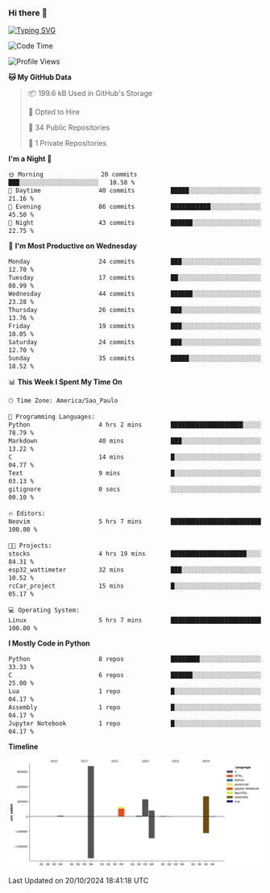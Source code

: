 ### Hi there 👋

<a href="https://git.io/typing-svg"><img src="https://readme-typing-svg.herokuapp.com?font=Fira+Code&duration=2000&pause=100&center=true&vCenter=true&multiline=true&width=720&height=175&lines=Gui's+are+a+lie%2C+they+are+just+front-ends+to+the+shell.;Through+the+shell%2C+I+gain+sudo.;Through+sudo%2C+I+gain+power.;Through+power%2C+I+gain+root.;Through+root%2C+my+chains+are+broken.;uid%3D0+shall+free+me...." alt="Typing SVG" /></a>


<!--START_SECTION:waka-->
![Code Time](http://img.shields.io/badge/Code%20Time-1%2C012%20hrs%2047%20mins-blue)

![Profile Views](http://img.shields.io/badge/Profile%20Views-6-blue)

**🐱 My GitHub Data** 

> 📦 199.6 kB Used in GitHub's Storage 
 > 
> 💼 Opted to Hire
 > 
> 📜 34 Public Repositories 
 > 
> 🔑 1 Private Repositories 
 > 
**I'm a Night 🦉** 

```text
🌞 Morning                20 commits          ███░░░░░░░░░░░░░░░░░░░░░░   10.58 % 
🌆 Daytime                40 commits          █████░░░░░░░░░░░░░░░░░░░░   21.16 % 
🌃 Evening                86 commits          ███████████░░░░░░░░░░░░░░   45.50 % 
🌙 Night                  43 commits          ██████░░░░░░░░░░░░░░░░░░░   22.75 % 
```
📅 **I'm Most Productive on Wednesday** 

```text
Monday                   24 commits          ███░░░░░░░░░░░░░░░░░░░░░░   12.70 % 
Tuesday                  17 commits          ██░░░░░░░░░░░░░░░░░░░░░░░   08.99 % 
Wednesday                44 commits          ██████░░░░░░░░░░░░░░░░░░░   23.28 % 
Thursday                 26 commits          ███░░░░░░░░░░░░░░░░░░░░░░   13.76 % 
Friday                   19 commits          ███░░░░░░░░░░░░░░░░░░░░░░   10.05 % 
Saturday                 24 commits          ███░░░░░░░░░░░░░░░░░░░░░░   12.70 % 
Sunday                   35 commits          █████░░░░░░░░░░░░░░░░░░░░   18.52 % 
```


📊 **This Week I Spent My Time On** 

```text
🕑︎ Time Zone: America/Sao_Paulo

💬 Programming Languages: 
Python                   4 hrs 2 mins        ████████████████████░░░░░   78.79 % 
Markdown                 40 mins             ███░░░░░░░░░░░░░░░░░░░░░░   13.22 % 
C                        14 mins             █░░░░░░░░░░░░░░░░░░░░░░░░   04.77 % 
Text                     9 mins              █░░░░░░░░░░░░░░░░░░░░░░░░   03.13 % 
gitignore                0 secs              ░░░░░░░░░░░░░░░░░░░░░░░░░   00.10 % 

🔥 Editors: 
Neovim                   5 hrs 7 mins        █████████████████████████   100.00 % 

🐱‍💻 Projects: 
stocks                   4 hrs 19 mins       █████████████████████░░░░   84.31 % 
esp32_wattimeter         32 mins             ███░░░░░░░░░░░░░░░░░░░░░░   10.52 % 
rcCar_project            15 mins             █░░░░░░░░░░░░░░░░░░░░░░░░   05.17 % 

💻 Operating System: 
Linux                    5 hrs 7 mins        █████████████████████████   100.00 % 
```

**I Mostly Code in Python** 

```text
Python                   8 repos             ████████░░░░░░░░░░░░░░░░░   33.33 % 
C                        6 repos             ██████░░░░░░░░░░░░░░░░░░░   25.00 % 
Lua                      1 repo              █░░░░░░░░░░░░░░░░░░░░░░░░   04.17 % 
Assembly                 1 repo              █░░░░░░░░░░░░░░░░░░░░░░░░   04.17 % 
Jupyter Notebook         1 repo              █░░░░░░░░░░░░░░░░░░░░░░░░   04.17 % 
```



**Timeline**

![Lines of Code chart](https://raw.githubusercontent.com/Gedankenn/Gedankenn/main/assets/bar_graph.png)


 Last Updated on 20/10/2024 18:41:18 UTC
<!--END_SECTION:waka-->
